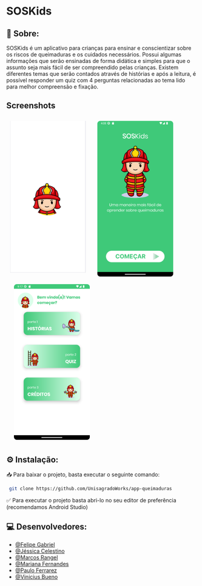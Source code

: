 # SOSKids

## 📝 Sobre:

SOSKids é um aplicativo para crianças para ensinar e conscientizar sobre os riscos de queimaduras e os cuidados necessários. Possui algumas informações que serão ensinadas de forma didática e simples para que o assunto seja mais fácil de ser compreendido pelas crianças. Existem diferentes temas que serão contados através de histórias e após a leitura, é possível responder um quiz com 4 perguntas relacionadas ao tema lido para melhor compreensão e fixação.

## Screenshots

[<img src="/readme/1.png" align="left"
width="200" hspace="10" vspace="10">](/readme/1.png)
[<img src="/readme/2.png" align="center"
width="200" hspace="20" vspace="10">](/readme/2.png)
[<img src="/readme/3.png" align="center"
width="200" hspace="20" vspace="10">](/readme/3.png)

## ⚙️ Instalação:

📥 Para baixar o projeto, basta executar o seguinte comando:

```bash
 git clone https://github.com/UnisagradoWorks/app-queimaduras
```

✅ Para executar o projeto basta abri-lo no seu editor de preferência (recomendamos Android Studio)


## 💻 Desenvolvedores:

- [@Felipe Gabriel](https://github.com/LipeGabriell)
- [@Jéssica Celestino](https://github.com/jessicacelestino)
- [@Marcos Rangel](https://www.linkedin.com/in/mv-rangel)
- [@Mariana Fernandes](https://github.com/mariferndes)
- [@Paulo Ferrarez](https://github.com/pauloferrarez)
- [@Vinicius Bueno](https://github.com/BuenoBueno)
